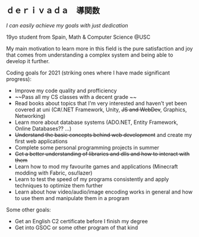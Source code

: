 ## ｄｅｒｉｖａｄａ　導関数   

_I can easily achieve my goals with just dedication_

19yo student from Spain, Math & Computer Science @USC

My main motivation to learn more in this field is the pure satisfaction and joy that comes from understanding a complex system and being able to develop it further.

Coding goals for 2021 (striking ones where I have made significant progress):

* Improve my code quality and profficiency
* ~~Pass all my CS classes with a decent grade ~~
* Read books about topics that I'm very interested and haven't yet been covered at uni (C#/.NET Framework, Unity, ~~JS and WebDev~~, Graphics, Networking)
* Learn more about database systems (ADO.NET, Entity Framework, Online Databases?? ...)
* ~~Understand the basic concepts behind web development~~ and create my first web applications
* Complete some personal programming projects in summer 
* ~~Get a better understanding of libraries and dlls and how to interact with them~~
* Learn how to mod my favourite games and applications (Minecraft modding with Fabric, osu!lazer)
* Learn to test the speed of my programs consistently and apply techniques to optimize them further
* Learn about how video/audio/image encoding works in general and how to use them and manipulate them in a program 

Some other goals:
* Get an English C2 certificate before I finish my degree
* Get into GSOC or some other program of that kind
